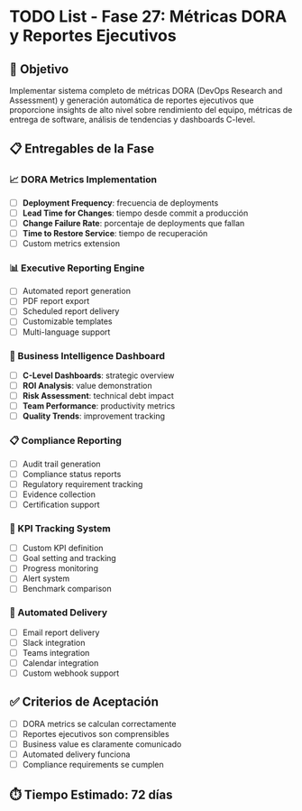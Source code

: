 # TODO List - Fase 27: Métricas DORA y Reportes Ejecutivos

## 🎯 Objetivo
Implementar sistema completo de métricas DORA (DevOps Research and Assessment) y generación automática de reportes ejecutivos que proporcione insights de alto nivel sobre rendimiento del equipo, métricas de entrega de software, análisis de tendencias y dashboards C-level.

## 📋 Entregables de la Fase

### 📈 DORA Metrics Implementation
- [ ] **Deployment Frequency**: frecuencia de deployments
- [ ] **Lead Time for Changes**: tiempo desde commit a producción
- [ ] **Change Failure Rate**: porcentaje de deployments que fallan
- [ ] **Time to Restore Service**: tiempo de recuperación
- [ ] Custom metrics extension

### 📊 Executive Reporting Engine
- [ ] Automated report generation
- [ ] PDF report export
- [ ] Scheduled report delivery
- [ ] Customizable templates
- [ ] Multi-language support

### 💼 Business Intelligence Dashboard
- [ ] **C-Level Dashboards**: strategic overview
- [ ] **ROI Analysis**: value demonstration
- [ ] **Risk Assessment**: technical debt impact
- [ ] **Team Performance**: productivity metrics
- [ ] **Quality Trends**: improvement tracking

### 📋 Compliance Reporting
- [ ] Audit trail generation
- [ ] Compliance status reports
- [ ] Regulatory requirement tracking
- [ ] Evidence collection
- [ ] Certification support

### 🎯 KPI Tracking System
- [ ] Custom KPI definition
- [ ] Goal setting and tracking
- [ ] Progress monitoring
- [ ] Alert system
- [ ] Benchmark comparison

### 📧 Automated Delivery
- [ ] Email report delivery
- [ ] Slack integration
- [ ] Teams integration
- [ ] Calendar integration
- [ ] Custom webhook support

## ✅ Criterios de Aceptación
- [ ] DORA metrics se calculan correctamente
- [ ] Reportes ejecutivos son comprensibles
- [ ] Business value es claramente comunicado
- [ ] Automated delivery funciona
- [ ] Compliance requirements se cumplen

## ⏱️ Tiempo Estimado: 72 días
